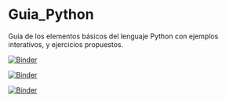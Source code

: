 # Guia_Python
Guía de los elementos básicos del lenguaje Python con ejemplos interativos, y ejercicios propuestos.

[![Binder](https://mybinder.org/badge_logo.svg)](https://mybinder.org/v2/gh/EstephaniaCalvo/Guia_Python.git/master?urlpath=lab/tree/Homeipynb)

[![Binder](https://mybinder.org/badge_logo.svg)](https://mybinder.org/v2/gh/EstephaniaCalvo/Guia_Python/master?filepath=Home.ipynb)

[![Binder](https://mybinder.org/badge_logo.svg)](https://mybinder.org/v2/gh/EstephaniaCalvo/Guia_Python/master?urlpathh=lab/tree/Home.ipynb)
